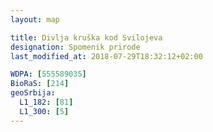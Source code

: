 ```yaml
---
layout: map

title: Divlja kruška kod Svilojeva
designation: Spomenik prirode
last_modified_at: 2018-07-29T18:32:12+02:00

WDPA: [555589035]
BioRaS: [214]
geoSrbija:
  L1_182: [81]
  L1_300: [5]
---
```

